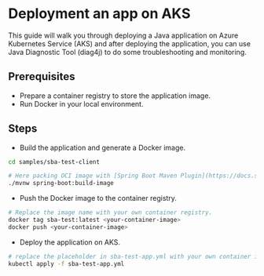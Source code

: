 # Deployment an app on AKS
This guide will walk you through deploying a Java application on Azure Kubernetes Service (AKS) and after deploying the application, 
you can use Java Diagnostic Tool (diag4j) to do some troubleshooting and monitoring.

## Prerequisites
- Prepare a container registry to store the application image.
- Run Docker in your local environment.

## Steps
- Build the application and generate a Docker image.
```bash
cd samples/sba-test-client

# Here packing OCI image with [Spring Boot Maven Plugin](https://docs.spring.io/spring-boot/maven-plugin/build-image.html)
./mvnw spring-boot:build-image
```

- Push the Docker image to the container registry.
```bash
# Replace the image name with your own container registry.
docker tag sba-test:latest <your-container-image>
docker push <your-container-image>
```

- Deploy the application on AKS.
```bash
# replace the placeholder in sba-test-app.yml with your own container image.
kubectl apply -f sba-test-app.yml
```

